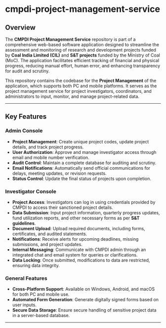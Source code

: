 # cmpdi-project-management-service

## Overview
The **CMPDI Project Management Service** repository is part of a comprehensive web-based software application designed to streamline the assessment and monitoring of research and development projects funded by **Coal India Limited (CIL)** and **S&T projects** funded by the Ministry of Coal (MoC). The application facilitates efficient tracking of financial and physical progress, reducing manual effort, human error, and enhancing transparency for audit and scrutiny.

This repository contains the codebase for the **Project Management** of the application, which supports both PC and mobile platforms. It serves as the project management service for project investigators, coordinators, and administrators to input, monitor, and manage project-related data.

---

## Key Features

### Admin Console
- **Project Management**: Create unique project codes, update project details, and track project progress.
- **User Authorization**: Approve and manage investigator access through email and mobile number verification.
- **Audit Control**: Maintain a complete database for auditing and scrutiny.
- **Email Notifications**: Automatically send official communications for delays, meeting updates, or revision requests.
- **Status Control**: Update the final status of projects upon completion.

### Investigator Console
- **Project Access**: Investigators can log in using credentials provided by CMPDI to access their sanctioned project details.
- **Data Submission**: Input project information, quarterly progress updates, fund utilization reports, and other necessary forms as per **S&T guidelines**.
- **Document Upload**: Upload required documents, including forms, certificates, and audited statements.
- **Notifications**: Receive alerts for upcoming deadlines, missing submissions, and project updates.
- **Internal Messaging**: Communicate with CMPDI admin through an integrated chat and email system for queries or clarifications.
- **Data Locking**: Once submitted, modifications to data are restricted, ensuring data integrity.

### General Features
- **Cross-Platform Support**: Available on Windows, Android, and macOS for both PC and mobile use.
- **Automated Form Generation**: Generate digitally signed forms based on user inputs.
- **Secure Data Storage**: Ensure secure handling of sensitive project data in a server-based database.

---
